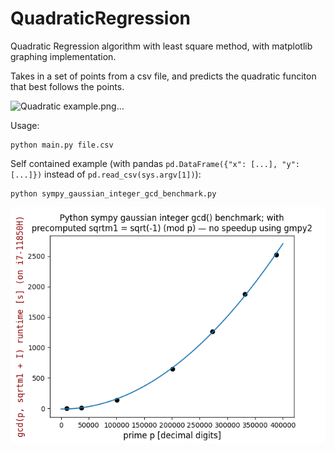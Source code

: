 # QuadraticRegression
Quadratic Regression algorithm with least square method, with matplotlib graphing implementation.

Takes in a set of points from a csv file, and predicts the quadratic funciton that best follows the points.

![Quadratic example.png…](https://i.imgur.com/I3Jc3ry.png)

Usage:
```
python main.py file.csv
```


Self contained example (with pandas ```pd.DataFrame({"x": [...], "y": [...]})``` instead of ```pd.read_csv(sys.argv[1])```):  
```
python sympy_gaussian_integer_gcd_benchmark.py
```
![sympy_gaussian_integer_gcd_benchmark.png](sympy_gaussian_integer_gcd_benchmark.png)
